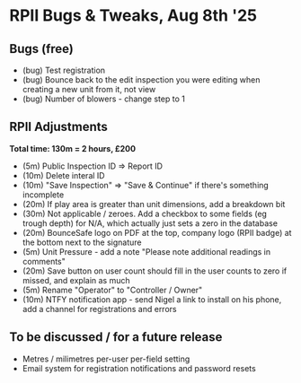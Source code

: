 # RPII Bugs & Tweaks, Aug 8th '25

## Bugs (free)

- (bug) Test registration
- (bug) Bounce back to the edit inspection you were editing when creating a new unit from it, not view
- (bug) Number of blowers - change step to 1

## RPII Adjustments

**Total time: 130m = 2 hours, £200**

- (5m) Public Inspection ID => Report ID
- (10m) Delete interal ID
- (10m) "Save Inspection" => "Save & Continue" if there's something incomplete
- (20m) If play area is greater than unit dimensions, add a breakdown bit
- (30m) Not applicable / zeroes. Add a checkbox to some fields (eg trough depth) for N/A, which actually just sets a zero in the database
- (20m) BounceSafe logo on PDF at the top, company logo (RPII badge) at the bottom next to the signature
- (5m) Unit Pressure - add a note "Please note additional readings in comments"
- (20m) Save button on user count should fill in the user counts to zero if missed, and explain as much
- (5m) Rename "Operator" to "Controller / Owner"
- (10m) NTFY notification app - send Nigel a link to install on his phone, add a channel for registrations and errors

## To be discussed / for a future release

- Metres / milimetres per-user per-field setting
- Email system for registration notifications and password resets
